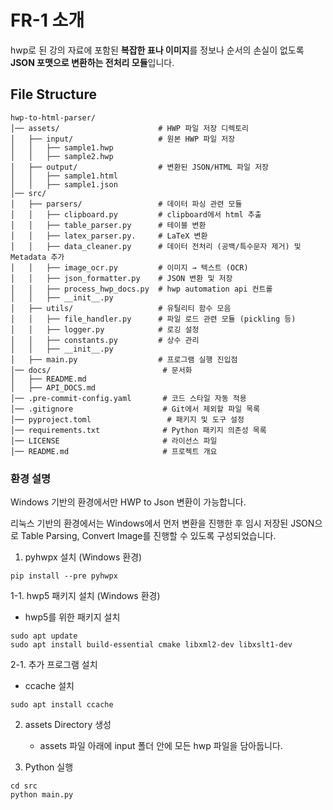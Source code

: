 # FR-1 소개

hwp로 된 강의 자료에 포함된 **복잡한 표나 이미지**를 정보나 순서의 손실이 없도록 **JSON 포맷으로 변환하는 전처리 모듈**입니다.

## File Structure

```
hwp-to-html-parser/
│── assets/                      # HWP 파일 저장 디렉토리
│   ├── input/                   # 원본 HWP 파일 저장
│   │   ├── sample1.hwp
│   │   ├── sample2.hwp
│   ├── output/                  # 변환된 JSON/HTML 파일 저장
│   │   ├── sample1.html
│   │   ├── sample1.json
│── src/
│   ├── parsers/                 # 데이터 파싱 관련 모듈
│   │   ├── clipboard.py         # clipboard에서 html 추출
│   │   ├── table_parser.py      # 테이블 변환
│   │   ├── latex_parser.py.     # LaTeX 변환
│   │   ├── data_cleaner.py      # 데이터 전처리 (공백/특수문자 제거) 및 Metadata 추가
│   │   ├── image_ocr.py         # 이미지 → 텍스트 (OCR)
│   │   ├── json_formatter.py    # JSON 변환 및 저장
│   │   ├── process_hwp_docs.py  # hwp automation api 컨트롤
│   │   ├── __init__.py
│   ├── utils/                   # 유틸리티 함수 모음
│   │   ├── file_handler.py      # 파일 로드 관련 모듈 (pickling 등)
│   │   ├── logger.py            # 로깅 설정
│   │   ├── constants.py         # 상수 관리
│   │   ├── __init__.py
│   ├── main.py                  # 프로그램 실행 진입점
│── docs/                         # 문서화
│   ├── README.md
│   ├── API_DOCS.md
│── .pre-commit-config.yaml       # 코드 스타일 자동 적용
│── .gitignore                    # Git에서 제외할 파일 목록
│── pyproject.toml                 # 패키지 및 도구 설정
│── requirements.txt              # Python 패키지 의존성 목록
│── LICENSE                       # 라이선스 파일
│── README.md                     # 프로젝트 개요
```

### 환경 설명

Windows 기반의 환경에서만 HWP to Json 변환이 가능합니다.

리눅스 기반의 환경에서는 Windows에서 먼저 변환을 진행한 후 임시 저장된 JSON으로 Table Parsing, Convert Image를 진행할 수 있도록 구성되었습니다.

1. pyhwpx 설치 (Windows 환경)

```
pip install --pre pyhwpx
```

1-1. hwp5 패키지 설치 (Windows 환경)

- hwp5를 위한 패키지 설치

```
sudo apt update
sudo apt install build-essential cmake libxml2-dev libxslt1-dev
```

2-1. 추가 프로그램 설치

- ccache 설치

```
sudo apt install ccache
```

2. assets Directory 생성

   - assets 파일 아래에 input 폴더 안에 모든 hwp 파일을 담아둡니다.

3. Python 실행

```
cd src
python main.py
```
